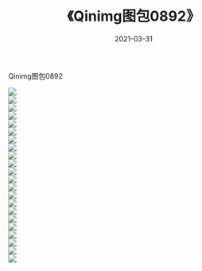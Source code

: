 ﻿---
layout: post
title:  《Qinimg图包0892》
date:   2021-03-31
img: http://imgx.orgx.ga/Qinimg图包/Qinimg图包0892/000.jpg
categories: [美女, 清纯, 唯美]
---

Qinimg图包0892

 ![](http://imgx.orgx.ga/Qinimg图包/Qinimg图包0892/001.jpg) <br>![](http://imgx.orgx.ga/Qinimg图包/Qinimg图包0892/002.jpg) <br>![](http://imgx.orgx.ga/Qinimg图包/Qinimg图包0892/003.jpg) <br>![](http://imgx.orgx.ga/Qinimg图包/Qinimg图包0892/004.jpg) <br>![](http://imgx.orgx.ga/Qinimg图包/Qinimg图包0892/005.jpg) <br>![](http://imgx.orgx.ga/Qinimg图包/Qinimg图包0892/006.jpg) <br>![](http://imgx.orgx.ga/Qinimg图包/Qinimg图包0892/007.jpg) <br>![](http://imgx.orgx.ga/Qinimg图包/Qinimg图包0892/008.jpg) <br>![](http://imgx.orgx.ga/Qinimg图包/Qinimg图包0892/009.jpg) <br>![](http://imgx.orgx.ga/Qinimg图包/Qinimg图包0892/010.jpg) <br>![](http://imgx.orgx.ga/Qinimg图包/Qinimg图包0892/011.jpg) <br>![](http://imgx.orgx.ga/Qinimg图包/Qinimg图包0892/012.jpg) <br>![](http://imgx.orgx.ga/Qinimg图包/Qinimg图包0892/013.jpg) <br>![](http://imgx.orgx.ga/Qinimg图包/Qinimg图包0892/014.jpg) <br>![](http://imgx.orgx.ga/Qinimg图包/Qinimg图包0892/015.jpg) <br>![](http://imgx.orgx.ga/Qinimg图包/Qinimg图包0892/016.jpg) <br>![](http://imgx.orgx.ga/Qinimg图包/Qinimg图包0892/017.jpg) <br>![](http://imgx.orgx.ga/Qinimg图包/Qinimg图包0892/018.jpg) <br>![](http://imgx.orgx.ga/Qinimg图包/Qinimg图包0892/019.jpg) <br>![](http://imgx.orgx.ga/Qinimg图包/Qinimg图包0892/020.jpg) <br>![](http://imgx.orgx.ga/Qinimg图包/Qinimg图包0892/021.jpg) <br>![](http://imgx.orgx.ga/Qinimg图包/Qinimg图包0892/022.jpg) <br>